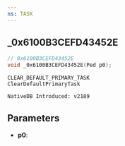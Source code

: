 ```yaml
---
ns: TASK
---
```

## _0x6100B3CEFD43452E

```c
// 0x6100B3CEFD43452E
void _0x6100B3CEFD43452E(Ped p0);
```

```
CLEAR_DEFAULT_PRIMARY_TASK
ClearDefaultPrimaryTask

NativeDB Introduced: v2189
```

## Parameters
* **p0**:

